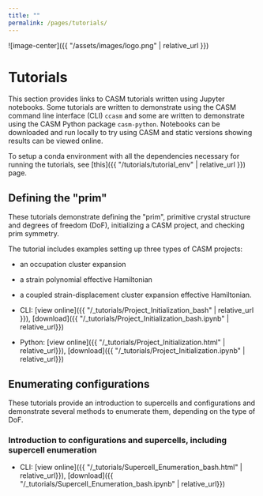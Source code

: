 ```yaml
---
title: ""
permalink: /pages/tutorials/
---
```


![image-center]({{ "/assets/images/logo.png" | relative_url }})

# Tutorials

This section provides links to CASM tutorials written using Jupyter notebooks. Some tutorials are written to demonstrate using the CASM command line interface (CLI) `ccasm` and some are written to demonstrate using the CASM Python package `casm-python`. Notebooks can be downloaded and run locally to try using CASM and static versions showing results can be viewed online.

To setup a conda environment with all the dependencies necessary for running the tutorials, see [this]({{ "/tutorials/tutorial_env" | relative_url }}) page.

## Defining the "prim"

These tutorials demonstrate defining the "prim", primitive crystal structure and degrees of freedom (DoF), initializing a CASM project, and checking prim symmetry.

The tutorial includes examples setting up three types of CASM projects:
- an occupation cluster expansion
- a strain polynomial effective Hamiltonian
- a coupled strain-displacement cluster expansion effective Hamiltonian.

- CLI: [view online]({{ "/_tutorials/Project_Initialization_bash" | relative_url }}), [download]({{ "/_tutorials/Project_Initialization_bash.ipynb" | relative_url}})
- Python: [view online]({{ "/_tutorials/Project_Initialization.html" | relative_url}}), [download]({{ "/_tutorials/Project_Initialization.ipynb" | relative_url}})


## Enumerating configurations

These tutorials provide an introduction to supercells and configurations and demonstrate several methods to enumerate them, depending on the type of DoF.

### Introduction to configurations and supercells, including supercell enumeration
- CLI: [view online]({{ "/_tutorials/Supercell_Enumeration_bash.html" | relative_url}}), [download]({{ "/_tutorials/Supercell_Enumeration_bash.ipynb" | relative_url}})
